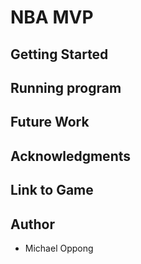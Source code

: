 # NBA MVP


## Getting Started


## Running program

## Future Work


## Acknowledgments


## Link to Game


## Author
* Michael Oppong
